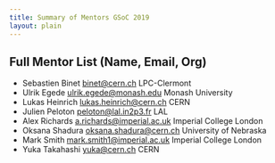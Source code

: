 ```yaml
---
title: Summary of Mentors GSoC 2019
layout: plain
---
```


## Full Mentor List (Name, Email, Org)

* Sebastien Binet [binet@cern.ch](mailto:binet@cern.ch) LPC-Clermont
* Ulrik Egede [ulrik.egede@monash.edu](mailto:ulrik.egede@monash.edu) Monash University
* Lukas Heinrich [lukas.heinrich@cern.ch](mailto:lukas.heinrich@cern.ch) CERN
* Julien Peloton [peloton@lal.in2p3.fr](mailto:peloton@lal.in2p3.fr) LAL
* Alex Richards [a.richards@imperial.ac.uk](mailto:a.richards@imperial.ac.uk) Imperial College London
* Oksana Shadura [oksana.shadura@cern.ch](mailto:oksana.shadura@cern.ch) University of Nebraska
* Mark Smith [mark.smith1@imperial.ac.uk](mailto:mark.smith1@imperial.ac.uk) Imperial College London
* Yuka Takahashi [yuka@cern.ch](mailto:yuka@cern.ch) CERN
